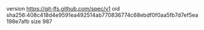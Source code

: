 version https://git-lfs.github.com/spec/v1
oid sha256:408c418d4e9591ea492514ab770836774c68ebdf0f0aa5fb7d7ef5ea198e7afb
size 987
